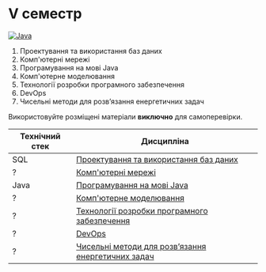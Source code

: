 # V семестр

[![Java](https://img.shields.io/badge/Java-E87000?style=for-the-badge&logo=coffeescript&logoColor=white)](#)

1. Проектування та використання баз даних
2. Комп'ютерні мережі
3. Програмування на мові Java
4. Комп'ютерне моделювання
5. Технології розробки програмного забезпечення
6. DevOps
7. Чисельні методи для розв’язання енергетичних задач

Використовуйте розміщені матеріали **виключно** для самоперевірки.


Технічний стек | Дисципліна
-------------- | ----------
SQL | [Проектування та використання баз даних](./Databases-Design/)
? | [Комп'ютерні мережі](./Computer-Networks/)
Java | [Програмування на мові Java](./Java-Programming/)
? | [Комп'ютерне моделювання](./Computer-Modeling/)
? | [Технології розробки програмного забезпечення](./SW-Development-Technologies/)
? | [DevOps](./DevOps/)
? | [Чисельні методи для розв’язання енергетичних задач](./Numerical-Analysis-2/)